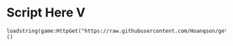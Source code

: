 # Script Here V
```
loadstring(game:HttpGet("https://raw.githubusercontent.com/Hoanqson/getname/refs/heads/main/main"))()
```
